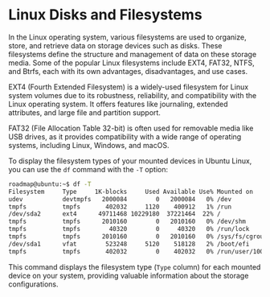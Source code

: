 # Linux Disks and Filesystems

In the Linux operating system, various filesystems are used to organize, store, and retrieve data on storage devices such as disks. These filesystems define the structure and management of data on these storage media. Some of the popular Linux filesystems include EXT4, FAT32, NTFS, and Btrfs, each with its own advantages, disadvantages, and use cases.

EXT4 (Fourth Extended Filesystem) is a widely-used filesystem for Linux system volumes due to its robustness, reliability, and compatibility with the Linux operating system. It offers features like journaling, extended attributes, and large file and partition support.

FAT32 (File Allocation Table 32-bit) is often used for removable media like USB drives, as it provides compatibility with a wide range of operating systems, including Linux, Windows, and macOS.

To display the filesystem types of your mounted devices in Ubuntu Linux, you can use the `df` command with the `-T` option:

```bash
roadmap@ubuntu:~$ df -T
Filesystem     Type     1K-blocks     Used Available Use% Mounted on
udev           devtmpfs   2000084        0   2000084   0% /dev
tmpfs          tmpfs       402032     1120    400912   1% /run
/dev/sda2      ext4      49711468 10229180  37221464  22% /
tmpfs          tmpfs      2010160        0   2010160   0% /dev/shm
tmpfs          tmpfs        40320        0     40320   0% /run/lock
tmpfs          tmpfs      2010160        0   2010160   0% /sys/fs/cgroup
/dev/sda1      vfat        523248     5120    518128   2% /boot/efi
tmpfs          tmpfs       402032        0    402032   0% /run/user/1000
```

This command displays the filesystem type (`Type` column) for each mounted device on your system, providing valuable information about the storage configurations.

